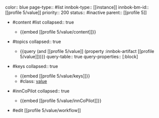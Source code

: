 color:: blue
page-type:: #list
innbok-type:: [[instance]]
innbok-bm-id:: [[profile 5/value]]
priority:: 200
status:: #inactive
parent:: [[profile 5]]

- #content #list
  collapsed:: true
	- {{embed [[profile 5/value/content]]}}
- #topics
   collapsed:: true
    - {{query (and [[profile 5/value]] (property :innbok-artifact [[profile 5/value]]))}}
      query-table:: true
      query-properties:: [:block]
- #keys
  collapsed:: true
	- {{embed [[profile 5/value/keys]]}}
	- #class: [value](https://go.innbok.com/#/page/innBoK%2Fclass%2Fvalue)
- #innCoPilot
   collapsed:: true
	 - {{embed [[profile 5/value/innCoPilot]]}}

- #edit [[profile 5/value/workflow]]






